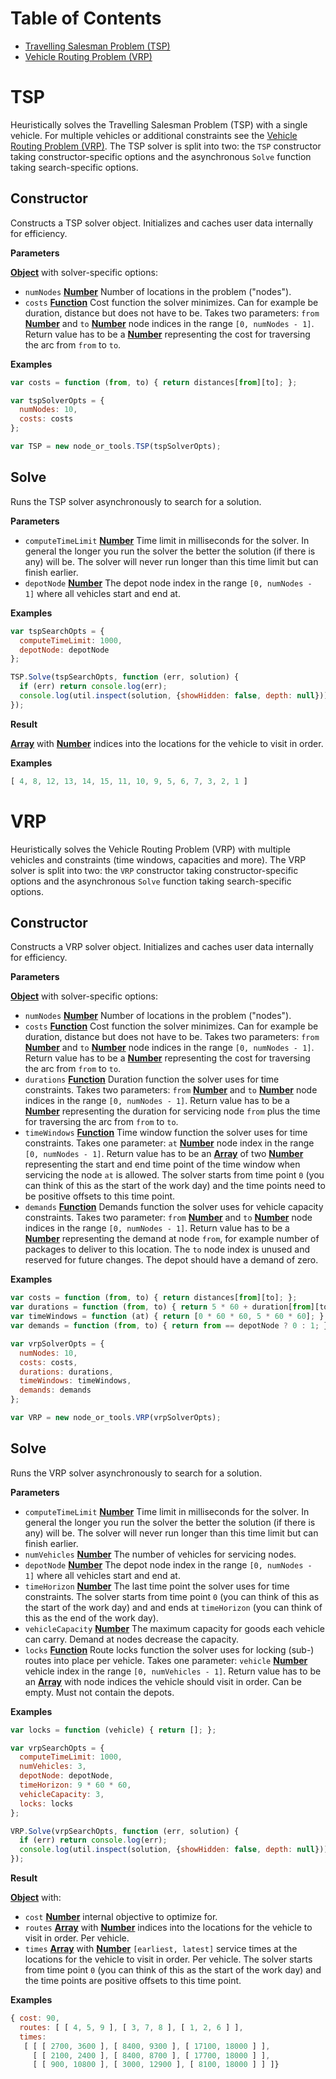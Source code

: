 # Table of Contents
- [Travelling Salesman Problem (TSP)](#tsp)
- [Vehicle Routing Problem (VRP)](#vrp)


# TSP

Heuristically solves the Travelling Salesman Problem (TSP) with a single vehicle.
For multiple vehicles or additional constraints see the [Vehicle Routing Problem (VRP)](#vrp).
The TSP solver is split into two: the `TSP` constructor taking constructor-specific options and the asynchronous `Solve` function taking search-specific options.


## Constructor

Constructs a TSP solver object.
Initializes and caches user data internally for efficiency.


**Parameters**

**[Object](https://developer.mozilla.org/en-US/docs/Web/JavaScript/Reference/Global_Objects/Object)** with solver-specific options:
- `numNodes` **[Number](https://developer.mozilla.org/en-US/docs/Web/JavaScript/Reference/Global_Objects/Number)** Number of locations in the problem ("nodes").
- `costs` **[Function](https://developer.mozilla.org/en-US/docs/Web/JavaScript/Reference/Global_Objects/Function)** Cost function the solver minimizes. Can for example be duration, distance but does not have to be. Takes two parameters: `from` **[Number](https://developer.mozilla.org/en-US/docs/Web/JavaScript/Reference/Global_Objects/Number)** and `to` **[Number](https://developer.mozilla.org/en-US/docs/Web/JavaScript/Reference/Global_Objects/Number)** node indices in the range `[0, numNodes - 1]`. Return value has to be a **[Number](https://developer.mozilla.org/en-US/docs/Web/JavaScript/Reference/Global_Objects/Number)** representing the cost for traversing the arc from `from` to `to`.


**Examples**

```javascript
var costs = function (from, to) { return distances[from][to]; };

var tspSolverOpts = {
  numNodes: 10,
  costs: costs
};

var TSP = new node_or_tools.TSP(tspSolverOpts);
```


## Solve

Runs the TSP solver asynchronously to search for a solution.


**Parameters**

- `computeTimeLimit` **[Number](https://developer.mozilla.org/en-US/docs/Web/JavaScript/Reference/Global_Objects/Number)** Time limit in milliseconds for the solver. In general the longer you run the solver the better the solution (if there is any) will be. The solver will never run longer than this time limit but can finish earlier.
- `depotNode` **[Number](https://developer.mozilla.org/en-US/docs/Web/JavaScript/Reference/Global_Objects/Number)** The depot node index in the range `[0, numNodes - 1]` where all vehicles start and end at.


**Examples**

```javascript
var tspSearchOpts = {
  computeTimeLimit: 1000,
  depotNode: depotNode
};

TSP.Solve(tspSearchOpts, function (err, solution) {
  if (err) return console.log(err);
  console.log(util.inspect(solution, {showHidden: false, depth: null}));
});
```

**Result**

**[Array](https://developer.mozilla.org/en-US/docs/Web/JavaScript/Reference/Global_Objects/Array)** with **[Number](https://developer.mozilla.org/en-US/docs/Web/JavaScript/Reference/Global_Objects/Number)** indices into the locations for the vehicle to visit in order.

**Examples**

```javascript
[ 4, 8, 12, 13, 14, 15, 11, 10, 9, 5, 6, 7, 3, 2, 1 ]
```


# VRP

Heuristically solves the Vehicle Routing Problem (VRP) with multiple vehicles and constraints (time windows, capacities and more).
The VRP solver is split into two: the `VRP` constructor taking constructor-specific options and the asynchronous `Solve` function taking search-specific options.


## Constructor

Constructs a VRP solver object.
Initializes and caches user data internally for efficiency.


**Parameters**

**[Object](https://developer.mozilla.org/en-US/docs/Web/JavaScript/Reference/Global_Objects/Object)** with solver-specific options:
- `numNodes` **[Number](https://developer.mozilla.org/en-US/docs/Web/JavaScript/Reference/Global_Objects/Number)** Number of locations in the problem ("nodes").
- `costs` **[Function](https://developer.mozilla.org/en-US/docs/Web/JavaScript/Reference/Global_Objects/Function)** Cost function the solver minimizes. Can for example be duration, distance but does not have to be. Takes two parameters: `from` **[Number](https://developer.mozilla.org/en-US/docs/Web/JavaScript/Reference/Global_Objects/Number)** and `to` **[Number](https://developer.mozilla.org/en-US/docs/Web/JavaScript/Reference/Global_Objects/Number)** node indices in the range `[0, numNodes - 1]`. Return value has to be a **[Number](https://developer.mozilla.org/en-US/docs/Web/JavaScript/Reference/Global_Objects/Number)** representing the cost for traversing the arc from `from` to `to`.
- `durations` **[Function](https://developer.mozilla.org/en-US/docs/Web/JavaScript/Reference/Global_Objects/Function)** Duration function the solver uses for time constraints. Takes two parameters: `from` **[Number](https://developer.mozilla.org/en-US/docs/Web/JavaScript/Reference/Global_Objects/Number)** and `to` **[Number](https://developer.mozilla.org/en-US/docs/Web/JavaScript/Reference/Global_Objects/Number)** node indices in the range `[0, numNodes - 1]`. Return value has to be a **[Number](https://developer.mozilla.org/en-US/docs/Web/JavaScript/Reference/Global_Objects/Number)** representing the duration for servicing node `from` plus the time for traversing the arc from `from` to `to`.
- `timeWindows` **[Function](https://developer.mozilla.org/en-US/docs/Web/JavaScript/Reference/Global_Objects/Function)** Time window function the solver uses for time constraints. Takes one parameter: `at` **[Number](https://developer.mozilla.org/en-US/docs/Web/JavaScript/Reference/Global_Objects/Number)** node index in the range `[0, numNodes - 1]`. Return value has to be an **[Array](https://developer.mozilla.org/en-US/docs/Web/JavaScript/Reference/Global_Objects/Array)** of two **[Number](https://developer.mozilla.org/en-US/docs/Web/JavaScript/Reference/Global_Objects/Number)** representing the start and end time point of the time window when servicing the node `at` is allowed. The solver starts from time point `0` (you can think of this as the start of the work day) and the time points need to be positive offsets to this time point.
- `demands` **[Function](https://developer.mozilla.org/en-US/docs/Web/JavaScript/Reference/Global_Objects/Function)** Demands function the solver uses for vehicle capacity constraints. Takes two parameter: `from` **[Number](https://developer.mozilla.org/en-US/docs/Web/JavaScript/Reference/Global_Objects/Number)** and `to` **[Number](https://developer.mozilla.org/en-US/docs/Web/JavaScript/Reference/Global_Objects/Number)** node indices in the range `[0, numNodes - 1]`. Return value has to be a **[Number](https://developer.mozilla.org/en-US/docs/Web/JavaScript/Reference/Global_Objects/Number)** representing the demand at node `from`, for example number of packages to deliver to this location. The `to` node index is unused and reserved for future changes. The depot should have a demand of zero.


**Examples**

```javascript
var costs = function (from, to) { return distances[from][to]; };
var durations = function (from, to) { return 5 * 60 + duration[from][to]; };
var timeWindows = function (at) { return [0 * 60 * 60, 5 * 60 * 60]; };
var demands = function (from, to) { return from == depotNode ? 0 : 1; }

var vrpSolverOpts = {
  numNodes: 10,
  costs: costs,
  durations: durations,
  timeWindows: timeWindows,
  demands: demands
};

var VRP = new node_or_tools.VRP(vrpSolverOpts);
```


## Solve

Runs the VRP solver asynchronously to search for a solution.


**Parameters**

- `computeTimeLimit` **[Number](https://developer.mozilla.org/en-US/docs/Web/JavaScript/Reference/Global_Objects/Number)** Time limit in milliseconds for the solver. In general the longer you run the solver the better the solution (if there is any) will be. The solver will never run longer than this time limit but can finish earlier.
- `numVehicles` **[Number](https://developer.mozilla.org/en-US/docs/Web/JavaScript/Reference/Global_Objects/Number)** The number of vehicles for servicing nodes.
- `depotNode` **[Number](https://developer.mozilla.org/en-US/docs/Web/JavaScript/Reference/Global_Objects/Number)** The depot node index in the range `[0, numNodes - 1]` where all vehicles start and end at.
- `timeHorizon` **[Number](https://developer.mozilla.org/en-US/docs/Web/JavaScript/Reference/Global_Objects/Number)** The last time point the solver uses for time constraints. The solver starts from time point `0` (you can think of this as the start of the work day) and and ends at `timeHorizon` (you can think of this as the end of the work day).
- `vehicleCapacity` **[Number](https://developer.mozilla.org/en-US/docs/Web/JavaScript/Reference/Global_Objects/Number)** The maximum capacity for goods each vehicle can carry. Demand at nodes decrease the capacity.
- `locks` **[Function](https://developer.mozilla.org/en-US/docs/Web/JavaScript/Reference/Global_Objects/Function)** Route locks function the solver uses for locking (sub-) routes into place per vehicle. Takes one parameter: `vehicle` **[Number](https://developer.mozilla.org/en-US/docs/Web/JavaScript/Reference/Global_Objects/Number)** vehicle index in the range `[0, numVehicles - 1]`. Return value has to be an **[Array](https://developer.mozilla.org/en-US/docs/Web/JavaScript/Reference/Global_Objects/Array)** with node indices the vehicle should visit in order. Can be empty. Must not contain the depots.

**Examples**

```javascript
var locks = function (vehicle) { return []; };

var vrpSearchOpts = {
  computeTimeLimit: 1000,
  numVehicles: 3,
  depotNode: depotNode,
  timeHorizon: 9 * 60 * 60,
  vehicleCapacity: 3,
  locks: locks
};

VRP.Solve(vrpSearchOpts, function (err, solution) {
  if (err) return console.log(err);
  console.log(util.inspect(solution, {showHidden: false, depth: null}));
});
```

**Result**

**[Object](https://developer.mozilla.org/en-US/docs/Web/JavaScript/Reference/Global_Objects/Object)** with:
- `cost` **[Number](https://developer.mozilla.org/en-US/docs/Web/JavaScript/Reference/Global_Objects/Number)** internal objective to optimize for.
- `routes` **[Array](https://developer.mozilla.org/en-US/docs/Web/JavaScript/Reference/Global_Objects/Array)** with **[Number](https://developer.mozilla.org/en-US/docs/Web/JavaScript/Reference/Global_Objects/Number)** indices into the locations for the vehicle to visit in order. Per vehicle.
- `times` **[Array](https://developer.mozilla.org/en-US/docs/Web/JavaScript/Reference/Global_Objects/Array)** with **[Number](https://developer.mozilla.org/en-US/docs/Web/JavaScript/Reference/Global_Objects/Number)** `[earliest, latest]` service times at the locations for the vehicle to visit in order. Per vehicle. The solver starts from time point `0` (you can think of this as the start of the work day) and the time points are positive offsets to this time point.

**Examples**

```javascript
{ cost: 90,
  routes: [ [ 4, 5, 9 ], [ 3, 7, 8 ], [ 1, 2, 6 ] ],
  times: 
   [ [ [ 2700, 3600 ], [ 8400, 9300 ], [ 17100, 18000 ] ],
     [ [ 2100, 2400 ], [ 8400, 8700 ], [ 17700, 18000 ] ],
     [ [ 900, 10800 ], [ 3000, 12900 ], [ 8100, 18000 ] ] ]}
```
